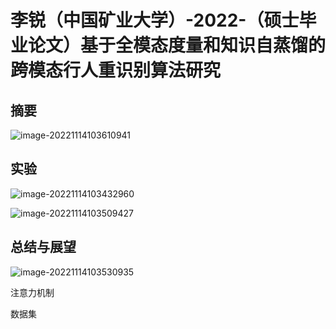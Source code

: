 # 李锐（中国矿业大学）-2022-（硕士毕业论文）基于全模态度量和知识自蒸馏的跨模态行人重识别算法研究

## 摘要

![image-20221114103610941](C:\Users\admin\AppData\Roaming\Typora\typora-user-images\image-20221114103610941.png)

## 实验

![image-20221114103432960](C:\Users\admin\AppData\Roaming\Typora\typora-user-images\image-20221114103432960.png)

![image-20221114103509427](C:\Users\admin\AppData\Roaming\Typora\typora-user-images\image-20221114103509427.png)

## 总结与展望

![image-20221114103530935](C:\Users\admin\AppData\Roaming\Typora\typora-user-images\image-20221114103530935.png)

注意力机制

数据集